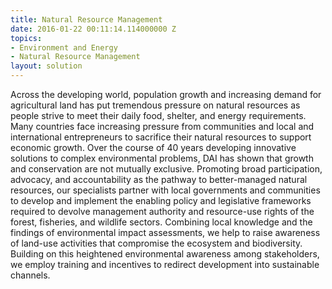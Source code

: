 ```yaml
---
title: Natural Resource Management
date: 2016-01-22 00:11:14.114000000 Z
topics:
- Environment and Energy
- Natural Resource Management
layout: solution
---
```


Across the developing world, population growth and increasing demand for agricultural land has put tremendous pressure on natural resources as people strive to meet their daily food, shelter, and energy requirements. Many countries face increasing pressure from communities and local and international entrepreneurs to sacrifice their natural resources to support economic growth. Over the course of 40 years developing innovative solutions to complex environmental problems, DAI has shown that growth and conservation are not mutually exclusive. Promoting broad participation, advocacy, and accountability as the pathway to better-managed natural resources, our specialists partner with local governments and communities to develop and implement the enabling policy and legislative frameworks required to devolve management authority and resource-use rights of the forest, fisheries, and wildlife sectors. Combining local knowledge and the findings of environmental impact assessments, we help to raise awareness of land-use activities that compromise the ecosystem and biodiversity. Building on this heightened environmental awareness among stakeholders, we employ training and incentives to redirect development into sustainable channels.
